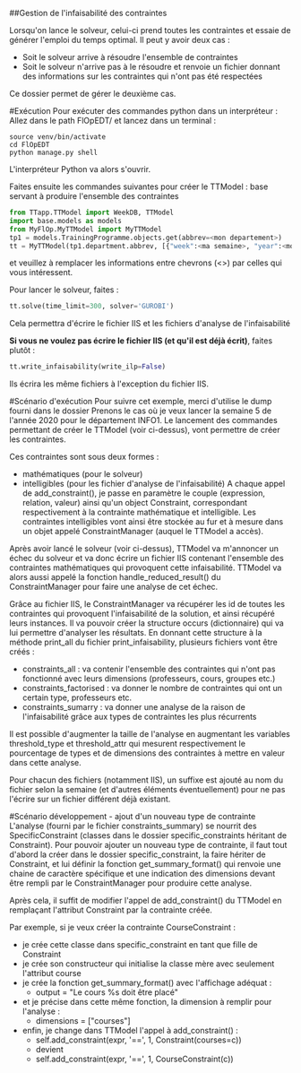 ##Gestion de l'infaisabilité des contraintes

Lorsqu'on lance le solveur, celui-ci prend toutes les contraintes et essaie de générer l'emploi du temps optimal.
Il peut y avoir deux cas :
 - Soit le solveur arrive à résoudre l'ensemble de contraintes
 - Soit le solveur n'arrive pas à le résoudre et renvoie un fichier donnant des informations sur les contraintes 
 qui n'ont pas été respectées

Ce dossier permet de gérer le deuxième cas.

#Exécution
Pour exécuter des commandes python dans un interpréteur : \
Allez dans le path FlOpEDT/ et lancez dans un terminal :
```shell script
source venv/bin/activate
cd FlOpEDT
python manage.py shell
```

L'interpréteur Python va alors s'ouvrir.

Faites ensuite les commandes suivantes pour créer le TTModel : base servant à produire l'ensemble des contraintes
```python
from TTapp.TTModel import WeekDB, TTModel
import base.models as models  
from MyFlOp.MyTTModel import MyTTModel
tp1 = models.TrainingProgramme.objects.get(abbrev=<mon departement>)
tt = MyTTModel(tp1.department.abbrev, [{"week":<ma semaine>, "year":<mon année>}], train_prog=tp1)
```
et veuillez à remplacer les informations entre chevrons (<>) par celles qui vous intéressent.

Pour lancer le solveur, faites :
```python
tt.solve(time_limit=300, solver='GUROBI')
```
Cela permettra d'écrire le fichier IIS et les fichiers d'analyse de l'infaisabilité

**Si vous ne voulez pas écrire le fichier IIS (et qu'il est déjà écrit)**, faites plutôt :
```python
tt.write_infaisability(write_ilp=False)
```
Ils écrira les même fichiers à l'exception du fichier IIS.

#Scénario d'exécution
Pour suivre cet exemple, merci d'utilise le dump fourni dans le dossier
Prenons le cas où je veux lancer la semaine 5 de l'année 2020 pour le département INFO1.
Le lancement des commandes permettant de créer le TTModel (voir ci-dessus), vont permettre de créer les contraintes.

Ces contraintes sont sous deux formes : 
 - mathématiques (pour le solveur)
 - intelligibles (pour les fichier d'analyse de l'infaisabilité)
A chaque appel de add_constraint(), je passe en paramètre le couple (expression, relation, valeur) ainsi qu'un object 
Constraint, correspondant respectivement à la contrainte mathématique et intelligible.
Les contraintes intelligibles vont ainsi être stockée au fur et à mesure dans un objet appelé ConstraintManager (auquel 
le TTModel a accès).

Après avoir lancé le solveur (voir ci-dessus), TTModel va m'annoncer un échec du solveur et va donc écrire un fichier 
IIS contenant l'ensemble des contraintes mathématiques qui provoquent cette infaisabilité.
TTModel va alors aussi appelé la fonction handle_reduced_result() du ConstraintManager pour faire une analyse de cet 
échec.

Grâce au fichier IIS, le ConstraintManager va récupérer les id de toutes les contraintes qui provoquent l'infaisabilité 
de la solution, et ainsi récupéré leurs instances.
Il va pouvoir créer la structure occurs (dictionnaire) qui va lui permettre d'analyser les résultats.
En donnant cette structure à la méthode print_all du fichier print_infaisability, plusieurs fichiers vont être créés :
 - constraints_all : va contenir l'ensemble des contraintes qui n'ont pas fonctionné avec leurs dimensions (professeurs, 
cours, groupes etc.)
 - constraints_factorised : va donner le nombre de contraintes qui ont un certain type, professeurs etc.
 - constraints_sumarry : va donner une analyse de la raison de l'infaisabilité grâce aux types de contraintes les plus 
 récurrents

Il est possible d'augmenter la taille de l'analyse en augmentant les variables threshold_type et threshold_attr qui 
mesurent respectivement le pourcentage de types et de dimensions des contraintes à mettre en valeur dans cette analyse.

Pour chacun des fichiers (notamment IIS), un suffixe est ajouté au nom du fichier selon la semaine (et d'autres éléments
éventuellement) pour ne pas l'écrire sur un fichier différent déjà existant.

#Scénario développement - ajout d'un nouveau type de contrainte
L'analyse (fourni par le fichier constraints_summary) se nourrit des SpecificConstraint (classes dans le dossier 
specific_constraints héritant de Constraint). Pour pouvoir ajouter un nouveau type de contrainte, il faut tout d'abord
la créer dans le dossier specific_constraint, la faire hériter de Constraint, et lui définir la fonction 
get_summary_format() qui renvoie une chaine de caractère spécifique et une indication des dimensions devant être rempli 
par le ConstraintManager pour produire cette analyse.

Après cela, il suffit de modifier l'appel de add_constraint() du TTModel en remplaçant l'attribut Constraint par la 
contrainte créée.

Par exemple, si je veux créer la contrainte CourseConstraint :
 - je crée cette classe dans specific_constraint en tant que fille de Constraint
 - je crée son constructeur qui initialise la classe mère avec seulement l'attribut course
 - je crée la fonction get_summary_format() avec l'affichage adéquat :
    - output = "Le cours %s doit être placé"
 - et je précise dans cette même fonction, la dimension à remplir pour l'analyse :
    - dimensions = ["courses"]
 - enfin, je change dans TTModel l'appel à add_constraint() :
    - self.add_constraint(expr, '==', 1, Constraint(courses=c))
    - devient
    - self.add_constraint(expr, '==', 1, CourseConstraint(c))
